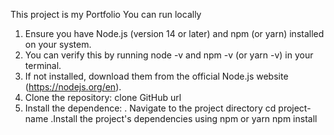 This project is my Portfolio
You can run locally
1.	Ensure you have Node.js (version 14 or later) and npm (or yarn) installed on your system.
2.	 You can verify this by running node -v and npm -v (or yarn -v) in your terminal.
3.	  If not installed, download them from the official Node.js website (https://nodejs.org/en).
4.	Clone the repository: clone GitHub url
5.	Install the dependence:
. Navigate to the project directory cd project-name 
.Install the project's dependencies using npm or yarn npm install

